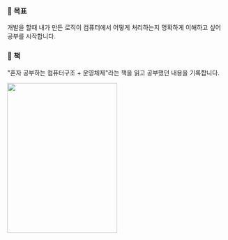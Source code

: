 ### :triangular_flag_on_post: 목표
개발을 할때 내가 만든 로직이 컴퓨터에서 어떻게 처리하는지 명확하게 이해하고 싶어 공부를 시작합니다.
### :notebook_with_decorative_cover: 책
"혼자 공부하는 컴퓨터구조 + 운영체제"라는 책을 읽고 공부했던 내용을 기록합니다.

<img src="https://user-images.githubusercontent.com/70310271/209162134-e4bdf443-837b-4add-9374-7ae1cf14712b.png" width="252" height="344.81">
